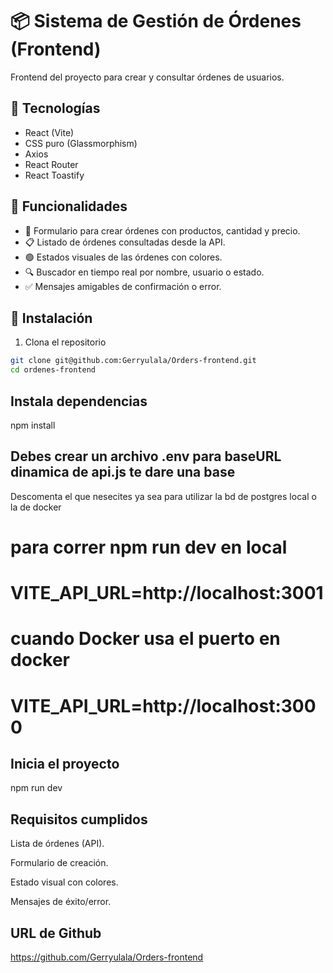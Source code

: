 # 📦 Sistema de Gestión de Órdenes (Frontend)

Frontend del proyecto para crear y consultar órdenes de usuarios.

## 🚀 Tecnologías

- React (Vite)
- CSS puro (Glassmorphism)
- Axios
- React Router
- React Toastify

## 📸 Funcionalidades

- 🛒 Formulario para crear órdenes con productos, cantidad y precio.
- 📋 Listado de órdenes consultadas desde la API.
- 🟢 Estados visuales de las órdenes con colores.
- 🔍 Buscador en tiempo real por nombre, usuario o estado.
- ✅ Mensajes amigables de confirmación o error.

## 🔧 Instalación

1. Clona el repositorio

```bash
git clone git@github.com:Gerryulala/Orders-frontend.git
cd ordenes-frontend
```

## Instala dependencias

npm install

## Debes crear un archivo .env para baseURL dinamica de api.js te dare una base 

Descomenta el que nesecites ya sea para utilizar la bd de postgres local o la de docker

# para correr npm run dev en local

# VITE_API_URL=http://localhost:3001

# cuando Docker usa el puerto en docker
# VITE_API_URL=http://localhost:3000


## Inicia el proyecto

npm run dev

## Requisitos cumplidos
 Lista de órdenes (API).

 Formulario de creación.

 Estado visual con colores.

 Mensajes de éxito/error.

 ## URL de Github

 https://github.com/Gerryulala/Orders-frontend